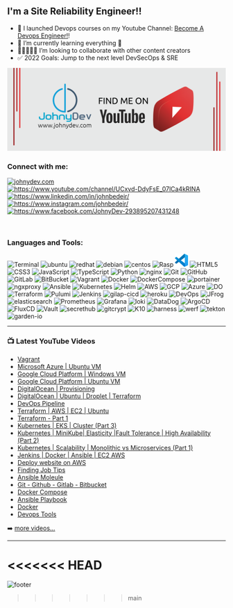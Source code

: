 ## I'm a Site Reliability Engineer!!

- 🚀 I launched Devops courses on my Youtube Channel: [Become A Devops Engineer!][course]!
- 📖 I’m currently learning everything 🤣
- 🧑🏻‍🤝‍🧑🏻 I’m looking to collaborate with other content creators
- ✅ 2022 Goals: Jump to the next level DevSecOps & SRE
<!-- - ⚡ Fun fact: I love to draw and play guitar / drums -->

![alt text](youtube.png)

### Connect with me:

[<img alt="johnydev.com" src="https://img.icons8.com/dusk/64/000000/domain.png"/>][website]
[<img alt="https://www.youtube.com/channel/UCxvd-DdyFsE_07lCa4kRINA" src="https://img.icons8.com/external-justicon-lineal-color-justicon/64/000000/external-youtube-social-media-justicon-lineal-color-justicon.png"/>][youtube]
[<img alt="https://www.linkedin.com/in/johnbedeir/" src="https://img.icons8.com/external-justicon-lineal-color-justicon/64/000000/external-linkedin-social-media-justicon-lineal-color-justicon.png"/>][linkedin]
[<img alt="https://www.instagram.com/johnbedeir/" src="https://img.icons8.com/external-justicon-lineal-color-justicon/64/000000/external-instagram-social-media-justicon-lineal-color-justicon.png"/>][instagram]
[<img alt="https://www.facebook.com/JohnyDev-293895207431248" src="https://img.icons8.com/external-justicon-lineal-color-justicon/64/000000/external-facebook-social-media-justicon-lineal-color-justicon.png"/>][facebook]

<br />

### Languages and Tools:

<p align="left">
<img  alt="Terminal" width="30px" src="https://www.kindpng.com/picc/m/153-1538018_terminal-icon-hd-png-download.png" />
<img  alt="ubuntu" width="35px" src="https://img.icons8.com/color/48/000000/ubuntu--v1.png"/>
<img  alt="redhat" width="35px" src="https://johnydev.com/img/icons/redhat.png">
<img  alt="debian" width="35px" src="https://johnydev.com/img/icons/debian.png"/>
<img  alt="centos" width="35px" src="https://img.icons8.com/color/48/000000/centos.png"/>
<img  alt="Rasp" width="35px" src="https://img.icons8.com/color/48/000000/raspberry-pi.png"/>
<img  alt="Visual Studio Code" width="30px" src="https://raw.githubusercontent.com/github/explore/80688e429a7d4ef2fca1e82350fe8e3517d3494d/topics/visual-studio-code/visual-studio-code.png" />
<img  alt="HTML5" width="30px" src="https://johnydev.com/img/icons/html.png" />
<img  alt="CSS3" width="30px" src="https://johnydev.com/img/icons/css.png" />
<img  alt="JavaScript" width="30px" src="https://johnydev.com/img/icons/jsicon.png" />
<img  alt="TypeScript" width="30px" src="https://cdn-icons-png.flaticon.com/512/5968/5968381.png" />
<img  alt="Python" width="35px" src="https://johnydev.com/img/icons/python.png"/>
<img  alt="nginx" width="35px" src="https://img.icons8.com/color/48/000000/nginx.png"/>
<img  alt="Git" width="35px" src="https://johnydev.com/img/icons/git.png" />
<img  alt="GitHub" width="30px" src="https://img.icons8.com/stickers/100/000000/github.png"/>
<img  alt="GitLab" width="30px" src="https://johnydev.com/img/icons/gitlab.png" />
<img  alt="BitBucket" width="30px" src="https://johnydev.com/img/icons/bitbucket.png" />
<img  alt="Vagrant" width="30px" src="https://img.icons8.com/external-tal-revivo-shadow-tal-revivo/24/000000/external-vagrant-an-open-source-software-product-for-building-and-maintaining-portable-virtual-software-logo-shadow-tal-revivo.png"/>
<img  alt="Docker" width="30px" src="https://johnydev.com/img/icons/docker.png"/>
<img  alt="DockerCompose" width="30px" src="https://p1c2u.gallerycdn.vsassets.io/extensions/p1c2u/docker-compose/0.3.5/1565165856720/Microsoft.VisualStudio.Services.Icons.Default"/>
<img  alt="portainer" width="100px" src="https://johnydev.com/img/icons/portainer.png"/>
<img  alt="ngxproxy" width="30px" src="https://nginxproxymanager.com/icon.png"/>
<img  alt="Ansible" width="30px" src="https://img.icons8.com/color/48/000000/ansible.png"/>
<img  alt="Kubernetes" width="30px" src="https://johnydev.com/img/icons/kub.png"/>
<img  alt="Helm" width="30px" src="https://johnydev.com/img/icons/helm.png"/>
<img  alt="AWS" width="35px" src="https://johnydev.com/img/icons/aws.png" />
<img  alt="GCP" width="30px" src="https://johnydev.com/img/icons/google.png" />
<img  alt="Azure" width="30px" src="https://johnydev.com/img/icons/azure.png"/>
<img  alt="DO" width="25px" src="https://johnydev.com/img/icons/digitalocean.png"/>
<img  alt="Terraform" width="30px" src="https://johnydev.com/img/icons/terraform.png"/>
<img  alt="Pulumi" width="100px" src="https://johnydev.com/img/icons/pulumi.svg"/>
<img  alt="Jenkins" width="35px" src="https://johnydev.com/img/icons/jenkins.png"/>
<img  alt="gilap-cicd" width="35px" src="https://johnydev.com/img/icons/runner.png"/>
<img  alt="heroku" width="100px" src="https://johnydev.com/img/icons/heroku.png"/>
<img  alt="DevOps" width="35px" src="https://img.icons8.com/color/48/000000/infinity-large.png"/>
<img  alt="JFrog" width="45px" src="https://johnydev.com/img/icons/jfrog.png"/>
<img  alt="elasticsearch" width="35px" src="https://johnydev.com/img/icons/elastic.png"/>
<img  alt="Prometheus" width="35px" src="https://johnydev.com/img/icons/prometheus.png"/>
<img  alt="Grafana" width="30px" src="https://johnydev.com/img/icons/grafana.png"/>
<img  alt="loki" width="30px" src="https://johnydev.com/img/icons/loki.png"/>
<img  alt="DataDog" width="35px" src="https://www.drupal.org/files/datadog-logo-purple.png"/>
<img  alt="ArgoCD" width="35px" src="https://johnydev.com/img/icons/argo.png"/>
<img  alt="FluxCD" width="35px" src="https://johnydev.com/img/icons/flux.png">
<img  alt="Vault" width="30px" src="https://cdn.worldvectorlogo.com/logos/vault-1.svg"/>
<img  alt="secrethub" width="30px" src="https://johnydev.com/img/icons/secrethub.png"/>
<img  alt="gitcrypt" width="100px" src="https://johnydev.com/img/icons/git-secret-big.png"/>
<img  alt="K10" width="30px" src="https://www.kasten.io/hubfs/Kasten_January2020/Images/kasten-logo-stacked.svg"/>
<img  alt="harness" width="30px" src="https://johnydev.com/img/icons/harness.png"/>
<img  alt="werf" width="30px" src="https://johnydev.com/img/icons/werf.png"/>
<img  alt="tekton" width="30px" src="https://johnydev.com/img/icons/tekton.png"/>
<img  alt="garden-io" width="30px" src="https://johnydev.com/img/icons/garden.png"/>
<p>

---

### 📺 Latest YouTube Videos

<!-- YOUTUBE:START -->

- [Vagrant](https://www.youtube.com/watch?v=uo-0PkcUze8&list=PLQ5OGqigB8VlnBUhBTVWQ65OxglYiV6LE&index=11)
- [Microsoft Azure | Ubuntu VM](https://youtu.be/16M_Gy16500)
- [Google Cloud Platform | Windows VM](https://youtu.be/Llf_1mO1Uu0)
- [Google Cloud Platform | Ubuntu VM](https://youtu.be/CimnP9XDwHI)
- [DigitalOcean | Provisioning](https://youtu.be/GZmfhdHlnNs)
- [DigitalOcean | Ubuntu | Droplet | Terraform](https://youtu.be/R3dNWIjZ14M)
- [DevOps Pipeline](https://youtu.be/vrdlDh2GAPw)
- [Terraform | AWS | EC2 | Ubuntu](https://youtu.be/V6CPs_C9v8A)
- [Terraform - Part 1](https://youtu.be/zF_N4flz8lw)
- [Kubernetes | EKS | Cluster (Part 3)](https://www.youtube.com/watch?v=4Tkxe0VjrYw)
- [Kubernetes | MiniKube| Elasticity |Fault Tolerance | High Availability (Part 2)](https://www.youtube.com/watch?v=kV4jINv3s-k)
- [Kubernetes | Scalability | Monolithic vs Microservices (Part 1)](https://www.youtube.com/watch?v=YfJZBngbhM8&t=537s)
- [Jenkins | Docker | Ansible | EC2 AWS](https://www.youtube.com/watch?v=awqwdGM_Trw&t=1379s)
- [Deploy website on AWS](https://www.youtube.com/watch?v=NeGdfKEXA-E)
- [Finding Job Tips](https://www.youtube.com/watch?v=PAMMBb1fHOM)
- [Ansible Moleule](https://www.youtube.com/watch?v=no8ZM1F7rhA&t=1714s)
- [Git - Github - Gitlab - Bitbucket](https://www.youtube.com/watch?v=MC5ZAyGl2bw&t=1347s)
- [Docker Compose](https://www.youtube.com/watch?v=mZdU7r8Rf5c&t=4s)
- [Ansible Playbook](https://www.youtube.com/watch?v=-86oMSw6pSc)
- [Docker](https://www.youtube.com/watch?v=konAsZCudrA&t=1498s)
- [Devops Tools](https://www.youtube.com/watch?v=KvZ5xyLT-Dw)
<!-- YOUTUBE:END -->

➡️ [more videos...](https://www.youtube.com/channel/UCxvd-DdyFsE_07lCa4kRINA)

---

[website]: https://johnydev.com
[youtube]: https://www.youtube.com/channel/UCxvd-DdyFsE_07lCa4kRINA
[instagram]: https://www.instagram.com/johnbedeir/
[linkedin]: https://www.linkedin.com/in/johnbedeir/
[course]: https://www.youtube.com/channel/UCxvd-DdyFsE_07lCa4kRINA
[facebook]: https://www.facebook.com/JohnyDev-293895207431248

<!-- ![Anurag's GitHub stats](https://github-readme-stats.vercel.app/api?username=johnbedeir&show_icons=true&theme=tokyonight) -->
<<<<<<< HEAD
=======

![footer](https://capsule-render.vercel.app/api?type=wave&color=auto&height=200&section=footer&text=Now%20Use%20me!&fontSize=90&descAlign=20)
>>>>>>> main
